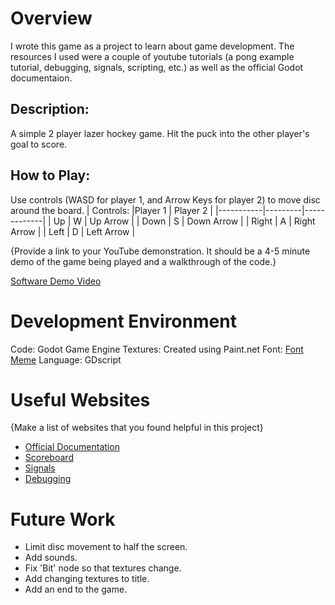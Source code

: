 # Overview

I wrote this game as a project to learn about game development. The resources I used were a couple of youtube tutorials (a pong example tutorial,
debugging, signals, scripting, etc.) as well as the official Godot documentaion.

## Description:

A simple 2 player lazer hockey game. Hit the puck into the other player's goal to score.

## How to Play:

Use controls (WASD for player 1, and Arrow Keys for player 2) to move disc around the board.
| Controls: |Player 1 | Player 2    |
|-----------|---------|-------------|
| Up        | W       | Up Arrow    |
| Down      | S       | Down Arrow  |
| Right     | A       | Right Arrow |
| Left      | D       | Left Arrow  |

{Provide a link to your YouTube demonstration.  It should be a 4-5 minute demo of the game being played and a walkthrough of the code.}

[Software Demo Video](http://youtube.link.goes.here)

# Development Environment

Code: Godot Game Engine
Textures: Created using Paint.net
Font: [Font Meme](https://fontmeme.com/tron-font/#google_vignette)
Language: GDscript

# Useful Websites

{Make a list of websites that you found helpful in this project}
* [Official Documentation](https://docs.godotengine.org/en/stable/getting_started/first_2d_game/index.html)
* [Scoreboard](https://youtu.be/xs8K0E9Qogk?si=WyfXAI_oxpoo2cF4)
* [Signals](https://docs.godotengine.org/en/stable/getting_started/step_by_step/signals.html)
* [Debugging](https://youtu.be/Nf3W5lHlzPE?si=pP8aADWc2vbYXaro)

# Future Work

* Limit disc movement to half the screen.
* Add sounds.
* Fix 'Bit' node so that textures change.
* Add changing textures to title.
* Add an end to the game.